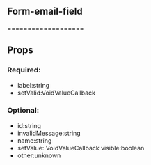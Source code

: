
## Form-email-field
===================
## Props


### Required:
 - label:string
 - setValid:VoidValueCallback<boolean>

### Optional:
 - id:string
 - invalidMessage:string
 - name:string
 - setValue: VoidValueCallback<string>
  visible:boolean
 - other:unknown